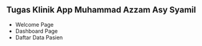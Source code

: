 ## Tugas Klinik App Muhammad Azzam Asy Syamil

- Welcome Page
- Dashboard Page
- Daftar Data Pasien
